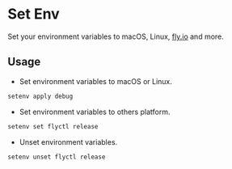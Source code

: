 # Set Env

Set your environment variables to macOS, Linux, [fly.io](https://fly.io) and more.

## Usage

- Set environment variables to macOS or Linux.

```sh
setenv apply debug
```

- Set environment variables to others platform.

```sh
setenv set flyctl release
```

- Unset environment variables.
  
```sh
setenv unset flyctl release
```
